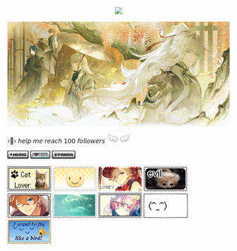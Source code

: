 
<p align=center> <img src=https://komarev.com/ghpvc/?username=vague2ly&color=E36823&style=flat-square&label=⟡🦢─>

![image alt](https://github.com/vague2ly/vague2ly/blob/2c87f9ead1c212c53570a60bf7d03b0f858cab89/IMG_0786.jpeg)


‹🍂› 𝘩𝘦𝘭𝘱 𝘮𝘦 𝘳𝘦𝘢𝘤𝘩 𝟣𝟢𝟢 𝘧𝘰𝘭𝘭𝘰𝘸𝘦𝘳𝘴 ![image alt](https://github.com/vague2ly/vague2ly/blob/c0093b2fc7f355a6875c22e5ffea1c69b0227756/IMG_0951.gif) ![image alt](https://github.com/vague2ly/vague2ly/blob/e57fd1038971d613244c1c0646d0574f682c96fc/IMG_0953.gif)


![image alt](https://github.com/vague2ly/vague2ly/blob/f38673d753bafb134f52a2f1895b6906599763a0/IMG_0943.gif)
![image alt](https://github.com/vague2ly/vague2ly/blob/f38673d753bafb134f52a2f1895b6906599763a0/IMG_0955.gif)
![image alt](https://github.com/vague2ly/vague2ly/blob/f38673d753bafb134f52a2f1895b6906599763a0/IMG_0942.gif)


![image alt](https://github.com/vague2ly/v/blob/12455fadda87f313e8b2028e2e8b75c98b13e6cc/IMG_0945.png)
![image alt](https://github.com/vague2ly/v/blob/bc2bb409982338f5c1262a395193bedfd775a964/IMG_0956.gif)
![image alt](https://github.com/vague2ly/v/blob/c18776d7ad1439b28572be29ee425a9105c0eba5/IMG_0957.png)
![image alt](https://github.com/vague2ly/v/blob/2812ffe45d0dacef7f939d0ed7db05328c2a8627/IMG_0946.png)
![image alt](https://github.com/vague2ly/v/blob/2e0930ca09b17b85240f6c7049043568c631d168/IMG_0958.png)
![image alt](https://github.com/vague2ly/v/blob/1a0d26e58a873f0d1a552a452a1e037345b3c5e8/IMG_0959.gif)
![image alt](https://github.com/vague2ly/v/blob/37dfb8551eb22aa4f8bee97fd6216858c3f67dea/IMG_0961.jpeg)
![image alt](https://github.com/vague2ly/v/blob/b84a114aba97538cacc60060fc549c1846308431/IMG_0962.gif)
![image alt](https://github.com/vague2ly/v/blob/a44ecf8ba93bed84b8b1164ec00c43acd445a2d9/IMG_0960.gif)
